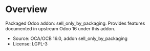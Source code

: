 # Overview

Packaged Odoo addon: sell_only_by_packaging. Provides features documented in upstream Odoo 16 under this addon.

- Source: OCA/OCB 16.0, addon sell_only_by_packaging
- License: LGPL-3
